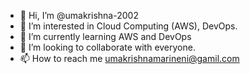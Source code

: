 - 👋 Hi, I’m @umakrishna-2002
- 👀 I’m interested in Cloud Computing (AWS), DevOps.
- 🌱 I’m currently learning AWS and DevOps
- 💞️ I’m looking to collaborate with everyone. 
- 📫 How to reach me umakrishnamarineni@gamil.com

<!---
umakrishna-2002/umakrishna-2002 is a ✨ special ✨ repository because its `README.md` (this file) appears on your GitHub profile.
You can click the Preview link to take a look at your changes.
--->
